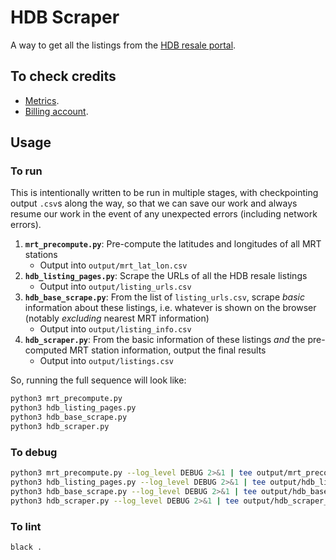 # HDB Scraper

A way to get all the listings from the [HDB resale portal](https://homes.hdb.gov.sg/home/finding-a-flat).

## To check credits

- [Metrics](https://console.cloud.google.com/google/maps-apis/metrics?project=first-server-449508-n0&inv=1&invt=Ab3etw).
- [Billing account](https://console.cloud.google.com/billing/016D1B-EEA421-736499/reports?project=first-server-449508-n0&inv=1&invt=Ab3etw).

## Usage

### To run

This is intentionally written to be run in multiple stages,
with checkpointing output `.csv`s along the way,
so that we can save our work and always resume our work
in the event of any unexpected errors (including network errors).

1. **`mrt_precompute.py`**:
   Pre-compute the latitudes and longitudes of all MRT stations
   - Output into `output/mrt_lat_lon.csv`
2. **`hdb_listing_pages.py`**:
   Scrape the URLs of all the HDB resale listings
   - Output into `output/listing_urls.csv`
3. **`hdb_base_scrape.py`**:
   From the list of `listing_urls.csv`, scrape _basic_ information about
   these listings, i.e. whatever is shown on the browser
   (notably _excluding_ nearest MRT information)
   - Output into `output/listing_info.csv`
4. **`hdb_scraper.py`**:
   From the basic information of these listings _and_ the pre-computed
   MRT station information, output the final results
   - Output into `output/listings.csv`

So, running the full sequence will look like:

```bash
python3 mrt_precompute.py
python3 hdb_listing_pages.py
python3 hdb_base_scrape.py
python3 hdb_scraper.py
```

### To debug

```bash
python3 mrt_precompute.py --log_level DEBUG 2>&1 | tee output/mrt_precompute_out.txt
python3 hdb_listing_pages.py --log_level DEBUG 2>&1 | tee output/hdb_listing_pages_out.txt
python3 hdb_base_scrape.py --log_level DEBUG 2>&1 | tee output/hdb_base_scrape_out.txt
python3 hdb_scraper.py --log_level DEBUG 2>&1 | tee output/hdb_scraper_out.txt
```

### To lint

```bash
black .
```

